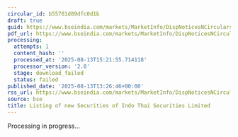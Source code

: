```yaml
---
circular_id: b55781d89dfc0d1b
draft: true
guid: https://www.bseindia.com/markets/MarketInfo/DispNoticesNCirculars.aspx?Noticeid={3A986C4B-B077-40D0-BABF-3C4744864720}&noticeno=20250813-58&dt=08/13/2025&icount=58&totcount=65&flag=0
pdf_url: https://www.bseindia.com/markets/MarketInfo/DispNoticesNCirculars.aspx?Noticeid={3A986C4B-B077-40D0-BABF-3C4744864720}&noticeno=20250813-58&dt=08/13/2025&icount=58&totcount=65&flag=0
processing:
  attempts: 1
  content_hash: ''
  processed_at: '2025-08-13T15:21:55.714118'
  processor_version: '2.0'
  stage: download_failed
  status: failed
published_date: '2025-08-13T13:26:46+00:00'
rss_url: https://www.bseindia.com/markets/MarketInfo/DispNoticesNCirculars.aspx?Noticeid={3A986C4B-B077-40D0-BABF-3C4744864720}&noticeno=20250813-58&dt=08/13/2025&icount=58&totcount=65&flag=0
source: bse
title: Listing of new Securities of Indo Thai Securities Limited
---
```


Processing in progress...